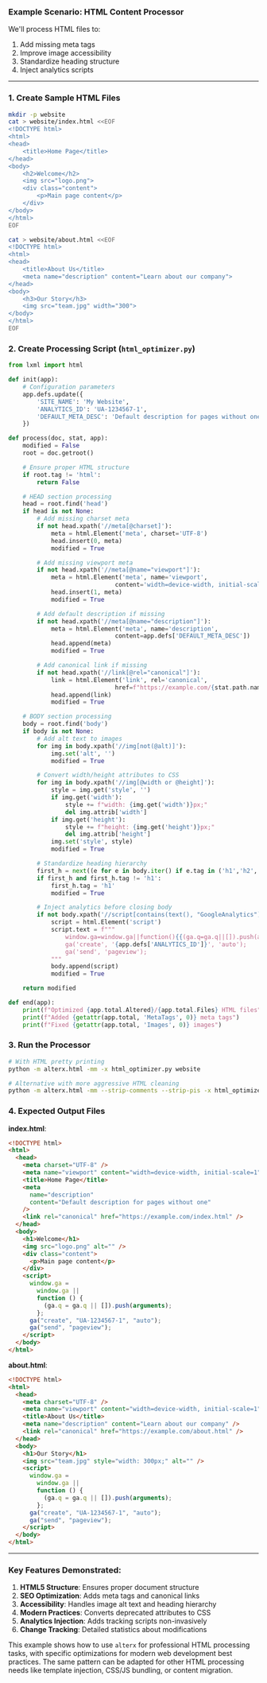### Example Scenario: HTML Content Processor

We'll process HTML files to:

1. Add missing meta tags
2. Improve image accessibility
3. Standardize heading structure
4. Inject analytics scripts

---

### 1. Create Sample HTML Files

```bash
mkdir -p website
cat > website/index.html <<EOF
<!DOCTYPE html>
<html>
<head>
    <title>Home Page</title>
</head>
<body>
    <h2>Welcome</h2>
    <img src="logo.png">
    <div class="content">
        <p>Main page content</p>
    </div>
</body>
</html>
EOF

cat > website/about.html <<EOF
<!DOCTYPE html>
<html>
<head>
    <title>About Us</title>
    <meta name="description" content="Learn about our company">
</head>
<body>
    <h3>Our Story</h3>
    <img src="team.jpg" width="300">
</body>
</html>
EOF
```

### 2. Create Processing Script (`html_optimizer.py`)

```python
from lxml import html

def init(app):
    # Configuration parameters
    app.defs.update({
        'SITE_NAME': 'My Website',
        'ANALYTICS_ID': 'UA-1234567-1',
        'DEFAULT_META_DESC': 'Default description for pages without one'
    })

def process(doc, stat, app):
    modified = False
    root = doc.getroot()

    # Ensure proper HTML structure
    if root.tag != 'html':
        return False

    # HEAD section processing
    head = root.find('head')
    if head is not None:
        # Add missing charset meta
        if not head.xpath('//meta[@charset]'):
            meta = html.Element('meta', charset='UTF-8')
            head.insert(0, meta)
            modified = True

        # Add missing viewport meta
        if not head.xpath('//meta[@name="viewport"]'):
            meta = html.Element('meta', name='viewport',
                              content='width=device-width, initial-scale=1')
            head.insert(1, meta)
            modified = True

        # Add default description if missing
        if not head.xpath('//meta[@name="description"]'):
            meta = html.Element('meta', name='description',
                              content=app.defs['DEFAULT_META_DESC'])
            head.append(meta)
            modified = True

        # Add canonical link if missing
        if not head.xpath('//link[@rel="canonical"]'):
            link = html.Element('link', rel='canonical',
                              href=f"https://example.com/{stat.path.name}")
            head.append(link)
            modified = True

    # BODY section processing
    body = root.find('body')
    if body is not None:
        # Add alt text to images
        for img in body.xpath('//img[not(@alt)]'):
            img.set('alt', '')
            modified = True

        # Convert width/height attributes to CSS
        for img in body.xpath('//img[@width or @height]'):
            style = img.get('style', '')
            if img.get('width'):
                style += f"width: {img.get('width')}px;"
                del img.attrib['width']
            if img.get('height'):
                style += f"height: {img.get('height')}px;"
                del img.attrib['height']
            img.set('style', style)
            modified = True

        # Standardize heading hierarchy
        first_h = next((e for e in body.iter() if e.tag in ('h1','h2','h3','h4','h5','h6')), None)
        if first_h and first_h.tag != 'h1':
            first_h.tag = 'h1'
            modified = True

        # Inject analytics before closing body
        if not body.xpath('//script[contains(text(), "GoogleAnalytics")]'):
            script = html.Element('script')
            script.text = f"""
                window.ga=window.ga||function(){{(ga.q=ga.q||[]).push(arguments)}};
                ga('create', '{app.defs['ANALYTICS_ID']}', 'auto');
                ga('send', 'pageview');
            """
            body.append(script)
            modified = True

    return modified

def end(app):
    print(f"Optimized {app.total.Altered}/{app.total.Files} HTML files")
    print(f"Added {getattr(app.total, 'MetaTags', 0)} meta tags")
    print(f"Fixed {getattr(app.total, 'Images', 0)} images")
```

### 3. Run the Processor

```bash
# With HTML pretty printing
python -m alterx.html -mm -x html_optimizer.py website

# Alternative with more aggressive HTML cleaning
python -m alterx.html -mm --strip-comments --strip-pis -x html_optimizer.py website
```

### 4. Expected Output Files

**index.html**:

```html
<!DOCTYPE html>
<html>
  <head>
    <meta charset="UTF-8" />
    <meta name="viewport" content="width=device-width, initial-scale=1" />
    <title>Home Page</title>
    <meta
      name="description"
      content="Default description for pages without one"
    />
    <link rel="canonical" href="https://example.com/index.html" />
  </head>
  <body>
    <h1>Welcome</h1>
    <img src="logo.png" alt="" />
    <div class="content">
      <p>Main page content</p>
    </div>
    <script>
      window.ga =
        window.ga ||
        function () {
          (ga.q = ga.q || []).push(arguments);
        };
      ga("create", "UA-1234567-1", "auto");
      ga("send", "pageview");
    </script>
  </body>
</html>
```

**about.html**:

```html
<!DOCTYPE html>
<html>
  <head>
    <meta charset="UTF-8" />
    <meta name="viewport" content="width=device-width, initial-scale=1" />
    <title>About Us</title>
    <meta name="description" content="Learn about our company" />
    <link rel="canonical" href="https://example.com/about.html" />
  </head>
  <body>
    <h1>Our Story</h1>
    <img src="team.jpg" style="width: 300px;" alt="" />
    <script>
      window.ga =
        window.ga ||
        function () {
          (ga.q = ga.q || []).push(arguments);
        };
      ga("create", "UA-1234567-1", "auto");
      ga("send", "pageview");
    </script>
  </body>
</html>
```

---

### Key Features Demonstrated:

1. **HTML5 Structure**: Ensures proper document structure
2. **SEO Optimization**: Adds meta tags and canonical links
3. **Accessibility**: Handles image alt text and heading hierarchy
4. **Modern Practices**: Converts deprecated attributes to CSS
5. **Analytics Injection**: Adds tracking scripts non-invasively
6. **Change Tracking**: Detailed statistics about modifications

This example shows how to use `alterx` for professional HTML processing tasks, with specific optimizations for modern web development best practices. The same pattern can be adapted for other HTML processing needs like template injection, CSS/JS bundling, or content migration.
